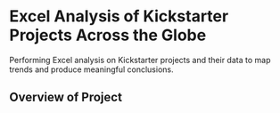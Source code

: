 # Excel Analysis of Kickstarter Projects Across the Globe
Performing Excel analysis on Kickstarter projects and their data to map trends and produce meaningful conclusions.
## Overview of Project
